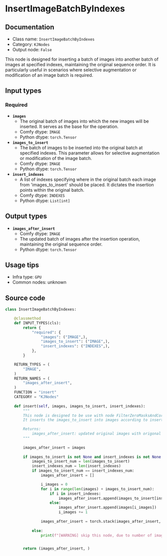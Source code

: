 # InsertImageBatchByIndexes
## Documentation
- Class name: `InsertImageBatchByIndexes`
- Category: `KJNodes`
- Output node: `False`

This node is designed for inserting a batch of images into another batch of images at specified indexes, maintaining the original sequence order. It is particularly useful in scenarios where selective augmentation or modification of an image batch is required.
## Input types
### Required
- **`images`**
    - The original batch of images into which the new images will be inserted. It serves as the base for the operation.
    - Comfy dtype: `IMAGE`
    - Python dtype: `torch.Tensor`
- **`images_to_insert`**
    - The batch of images to be inserted into the original batch at specified indexes. This parameter allows for selective augmentation or modification of the image batch.
    - Comfy dtype: `IMAGE`
    - Python dtype: `torch.Tensor`
- **`insert_indexes`**
    - A list of indexes specifying where in the original batch each image from 'images_to_insert' should be placed. It dictates the insertion points within the original batch.
    - Comfy dtype: `INDEXES`
    - Python dtype: `List[int]`
## Output types
- **`images_after_insert`**
    - Comfy dtype: `IMAGE`
    - The updated batch of images after the insertion operation, maintaining the original sequence order.
    - Python dtype: `torch.Tensor`
## Usage tips
- Infra type: `GPU`
- Common nodes: unknown


## Source code
```python
class InsertImageBatchByIndexes:

    @classmethod
    def INPUT_TYPES(cls):
        return {
            "required": {
                "images": ("IMAGE",), 
                "images_to_insert": ("IMAGE",), 
                "insert_indexes": ("INDEXES",),
            },
        }

    RETURN_TYPES = (
        "IMAGE",
    )
    RETURN_NAMES = (
        "images_after_insert",
    )
    FUNCTION = "insert"
    CATEGORY = "KJNodes"
    
    def insert(self, images, images_to_insert, insert_indexes):
        """
        This node is designed to be use with node FilterZeroMasksAndCorrespondingImages
        It inserts the images_to_insert into images according to insert_indexes

        Returns:
            images_after_insert: updated original images with origonal sequence order 
        """
        
        images_after_insert = images
        
        if images_to_insert is not None and insert_indexes is not None:
            images_to_insert_num = len(images_to_insert)
            insert_indexes_num = len(insert_indexes)
            if images_to_insert_num == insert_indexes_num:
                images_after_insert = []

                i_images = 0
                for i in range(len(images) + images_to_insert_num):
                    if i in insert_indexes:
                        images_after_insert.append(images_to_insert[insert_indexes.index(i)])
                    else:
                        images_after_insert.append(images[i_images])
                        i_images += 1
                        
                images_after_insert = torch.stack(images_after_insert, dim=0)
                
            else:
                print(f"[WARNING] skip this node, due to number of images_to_insert ({images_to_insert_num}) is not equal to number of insert_indexes ({insert_indexes_num})")


        return (images_after_insert, )

```

